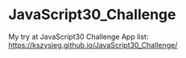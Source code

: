 # JavaScript30_Challenge
My try at JavaScript30 Challenge
App list: https://kszysieg.github.io/JavaScript30_Challenge/
